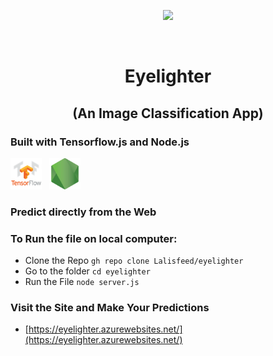 <p align="center"><img src="./static/favicon.ico"></p>

<br>

<h1 align="center">Eyelighter</h1>

<h2 align="center">(An Image Classification App)</h2>

### Built with Tensorflow.js and Node.js

<code><img height="50" src="https://raw.githubusercontent.com/github/explore/5c058a388828bb5fde0bcafd4bc867b5bb3f26f3/topics/tensorflow/tensorflow.png"></code>&nbsp;&nbsp;
<code><img height="50" src="https://raw.githubusercontent.com/github/explore/5c058a388828bb5fde0bcafd4bc867b5bb3f26f3/topics/nodejs/nodejs.png"></code>&nbsp;&nbsp;

### Predict directly from the Web

### To Run the file on local computer: 
  - Clone the Repo ```gh repo clone Lalisfeed/eyelighter```
  - Go to the folder ```cd eyelighter```
  - Run the File ```node server.js```
  
### Visit the Site and Make Your Predictions

- [https://eyelighter.azurewebsites.net/](https://eyelighter.azurewebsites.net/)
